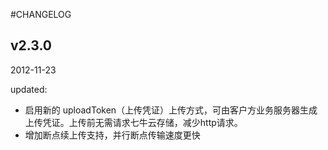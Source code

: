 #CHANGELOG

## v2.3.0

2012-11-23

updated:

- 启用新的 uploadToken（上传凭证）上传方式，可由客户方业务服务器生成上传凭证。上传前无需请求七牛云存储，减少http请求。
- 增加断点续上传支持，并行断点传输速度更快